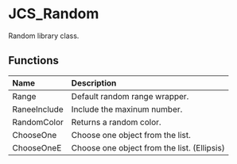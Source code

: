 # JCS_Random

Random library class.

## Functions

| Name         | Description                                 |
|:-------------|:--------------------------------------------|
| Range        | Default random range wrapper.               |
| RaneeInclude | Include the maxinum number.                 |
| RandomColor  | Returns a random color.                     |
| ChooseOne    | Choose one object from the list.            |
| ChooseOneE   | Choose one object from the list. (Ellipsis) |

